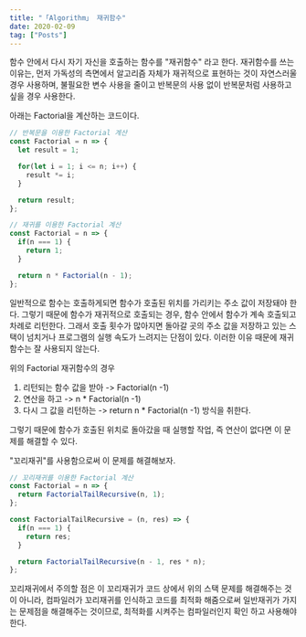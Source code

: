 ```yaml
---
title: "「Algorithm」 재귀함수"
date: 2020-02-09
tag: ["Posts"]
---
```



함수 안에서 다시 자기 자신을 호출하는 함수를 "재귀함수" 라고 한다. 재귀함수를 쓰는 이유는, 먼저 가독성의 측면에서 알고리즘 자체가 재귀적으로 표현하는 것이 자연스러울 경우 사용하며, 불필요한 변수 사용을 줄이고 반복문의 사용 없이 반복문처럼 사용하고 싶을 경우 사용한다.  
  
아래는 Factorial을 계산하는 코드이다.  

```javascript
// 반복문을 이용한 Factorial 계산
const Factorial = n => {
  let result = 1;

  for(let i = 1; i <= n; i++) {
    result *= i;
  }

  return result;
};
```

```javascript
// 재귀를 이용한 Factorial 계산
const Factorial = n => {
  if(n === 1) {
    return 1;
  }

  return n * Factorial(n - 1);
};
```

일반적으로 함수는 호출하게되면 함수가 호출된 위치를 가리키는 주소 값이 저장돼야 한다. 그렇기 때문에 함수가 재귀적으로 호출되는 경우, 함수 안에서 함수가 계속 호출되고 차례로 리턴한다. 그래서 호출 횟수가 많아지면 돌아갈 곳의 주소 값을 저장하고 있는 스택이 넘치거나 프로그램의 실행 속도가 느려지는 단점이 있다. 이러한 이유 때문에 재귀함수는 잘 사용되지 않는다.  
  
위의 Factorial 재귀함수의 경우  

1. 리턴되는 함수 값을 받아 -> Factorial(n -1)
2. 연산을 하고 -> n * Factorial(n -1)
3. 다시 그 값을 리턴하는 -> return n * Factorial(n -1) 방식을 취한다.  
  
그렇기 때문에 함수가 호출된 위치로 돌아갔을 때 실행할 작업, 즉 연산이 없다면 이 문제를 해결할 수 있다.  
  
"꼬리재귀"를 사용함으로써 이 문제를 해결해보자.  

```javascript
// 꼬리재귀를 이용한 Factorial 계산
const Factorial = n => {
  return FactorialTailRecursive(n, 1);
};

const FactorialTailRecursive = (n, res) => {
  if(n === 1) {
    return res;
  }

  return FactorialTailRecursive(n - 1, res * n);
};
```

꼬리재귀에서 주의할 점은 이 꼬리재귀가 코드 상에서 위의 스택 문제를 해결해주는 것이 아니라, 컴파일러가 꼬리재귀를 인식하고 코드를 최적화 해줌으로써 일반재귀가 가지는 문제점을 해결해주는 것이므로, 최적화를 시켜주는 컴파일러인지 확인 하고 사용해야 한다.
